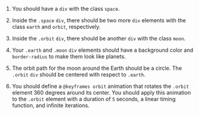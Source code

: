 1. You should have a `div` with the class `space`.

1. Inside the `.space` `div`, there should be two more `div` elements with the class `earth` and `orbit`, respectively.

1. Inside the `.orbit` `div`, there should be another `div` with the class `moon`.

1. Your `.earth` and `.moon` `div` elements should have a background color and `border-radius` to make them look like planets.

1. The orbit path for the moon around the Earth should be a circle. The `.orbit` `div` should be centered with respect to `.earth`.

1. You should define a `@keyframes orbit` animation that rotates the `.orbit` element 360 degrees around its center. You should apply this animation to the `.orbit` element with a duration of `5` seconds, a linear timing function, and infinite iterations.
